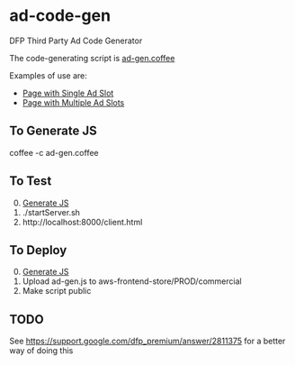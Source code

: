 # ad-code-gen

DFP Third Party Ad Code Generator

The code-generating script is [ad-gen.coffee](ad-gen.coffee)

Examples of use are:
* [Page with Single Ad Slot](https://gist.github.com/kelvin-chappell/ab045b1c13c6032c2776)
* [Page with Multiple Ad Slots](https://gist.github.com/kelvin-chappell/d42a83f49e927cf1945d)

## To Generate JS
coffee -c ad-gen.coffee

## To Test
0. [Generate JS](#to-generate-js)
0. ./startServer.sh
0. http://localhost:8000/client.html

## To Deploy
0. [Generate JS](#to-generate-js)
0. Upload ad-gen.js to aws-frontend-store/PROD/commercial
0. Make script public

## TODO
See https://support.google.com/dfp_premium/answer/2811375 for a better way of doing this
